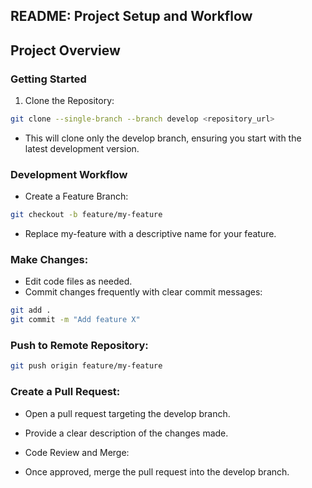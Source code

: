 ## README: Project Setup and Workflow

## Project Overview


### Getting Started

1. Clone the Repository:

```Bash
git clone --single-branch --branch develop <repository_url>
```

- This will clone only the develop branch, ensuring you start with the latest development version.

### Development Workflow

- Create a Feature Branch:

```Bash
git checkout -b feature/my-feature
```

- Replace my-feature with a descriptive name for your feature.

### Make Changes:

- Edit code files as needed.
- Commit changes frequently with clear commit messages:

```Bash
git add .
git commit -m "Add feature X"
```

### Push to Remote Repository:

```Bash
git push origin feature/my-feature
```

### Create a Pull Request:

- Open a pull request targeting the develop branch.
- Provide a clear description of the changes made.
- Code Review and Merge:

- Once approved, merge the pull request into the develop branch.
